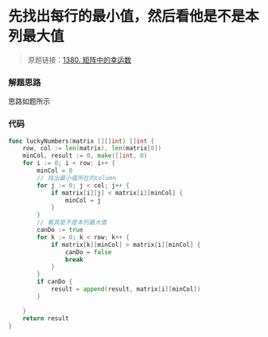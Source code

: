 # 先找出每行的最小值，然后看他是不是本列最大值
> 原题链接：[1380. 矩阵中的幸运数](https://leetcode-cn.com/problems/lucky-numbers-in-a-matrix/)


### 解题思路
思路如题所示

### 代码

```go
func luckyNumbers(matrix [][]int) []int {
	row, col := len(matrix), len(matrix[0])
	minCol, result := 0, make([]int, 0)
	for i := 0; i < row; i++ {
		minCol = 0
		// 找出最小值所在的column
		for j := 0; j < col; j++ {
			if matrix[i][j] < matrix[i][minCol] {
				minCol = j
			}
		}
		// 看其是不是本列最大值
		canDo := true
		for k := 0; k < row; k++ {
			if matrix[k][minCol] > matrix[i][minCol] {
				canDo = false
				break
			}
		}
		if canDo {
			result = append(result, matrix[i][minCol])
		}

	}
	return result
}
```
